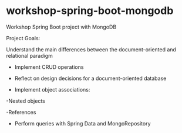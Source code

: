 # workshop-spring-boot-mongodb
Workshop Spring Boot project with MongoDB



Project Goals:

Understand the main differences between the document-oriented and relational paradigm

- Implement CRUD operations

- Reflect on design decisions for a document-oriented database

- Implement object associations:

-Nested objects

-References

- Perform queries with Spring Data and MongoRepository
